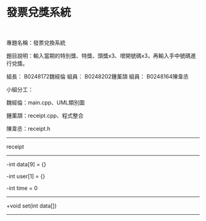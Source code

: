 # 發票兌獎系統
<br />

專題名稱：發票兌換系統

題目說明：輸入當期的特別獎、特獎、頭獎x3、增開號碼x3，再輸入手中號碼進行兌獎。

組長： B0248172魏經倫
組員： B0248202鍾薰頡
組員： B0248164陳韋丞

小組分工：

魏經倫：main.cpp、UML類別圖

鍾薰頡：receipt.cpp、程式整合

陳韋丞：receipt.h

____________________
receipt
____________________
-int data[9] = {}

-int user[1] = {}

-int time = 0
____________________
+void set(int data[])

____________________



<br />
